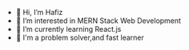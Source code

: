 - 👋 Hi, I’m Hafiz
- 👀 I’m interested in MERN Stack Web Development
- 🌱 I’m currently learning React.js
- 💞️ I'm a problem solver,and fast learner

<!---
hafiz229/hafiz229 is a ✨ special ✨ repository because its `README.md` (this file) appears on your GitHub profile.
You can click the Preview link to take a look at your changes.
--->
